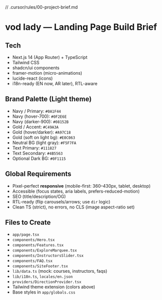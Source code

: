 // .cursor/rules/00-project-brief.md
# vod lady — Landing Page Build Brief

## Tech
- Next.js 14 (App Router) + TypeScript
- Tailwind CSS
- shadcn/ui components
- framer-motion (micro-animations)
- lucide-react (icons)
- i18n-ready (EN now, AR later), RTL-aware

## Brand Palette (Light theme)
- Navy / Primary: `#0A1F44`
- Navy (hover-700): `#0F2E6E`
- Navy (darker-900): `#08152B`
- Gold / Accent: `#C49A3A`
- Gold (hover/darker): `#A97C18`
- Gold (soft on light bg): `#E0C063`
- Neutral BG (light gray): `#F5F7FA`
- Text Primary: `#111827`
- Text Secondary: `#4B5563`
- Optional Dark BG: `#0F1115`

## Global Requirements
- Pixel-perfect **responsive** (mobile-first: 360–430px, tablet, desktop)
- Accessible (focus states, aria labels, prefers-reduced-motion)
- SEO (title/description/OG)
- RTL-ready (flip carousels/arrows; use `dir` logic)
- Clean TS (strict), no errors, no CLS (image aspect-ratio set)

## Files to Create
- `app/page.tsx`
- `components/Hero.tsx`
- `components/Features.tsx`
- `components/ExploreMarquee.tsx`
- `components/InstructorsSlider.tsx`
- `components/FAQ.tsx`
- `components/SiteFooter.tsx`
- `lib/data.ts` (mock: courses, instructors, faqs)
- `lib/i18n.ts`, `locales/en.json`
- `providers/DirectionProvider.tsx`
- Tailwind theme extension (colors above)
- Base styles in `app/globals.css`